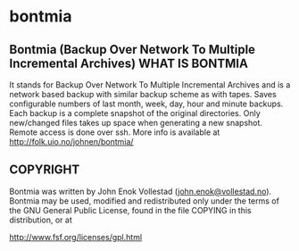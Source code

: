 bontmia
=======

Bontmia (Backup Over Network To Multiple Incremental Archives)
WHAT IS BONTMIA
---------------

It stands for Backup Over Network To Multiple Incremental Archives and
is a network based backup with similar backup scheme as with tapes.
Saves configurable numbers of last month, week, day, hour and minute
backups.  Each backup is a complete snapshot of the original
directories.  Only new/changed files takes up space when generating a
new snapshot.  Remote access is done over ssh.  More info is available
at http://folk.uio.no/johnen/bontmia/



COPYRIGHT
---------

Bontmia was written by John Enok Vollestad (john.enok@vollestad.no).
Bontmia may be used, modified and redistributed only under the terms
of the GNU General Public License, found in the file COPYING in this
distribution, or at

http://www.fsf.org/licenses/gpl.html
